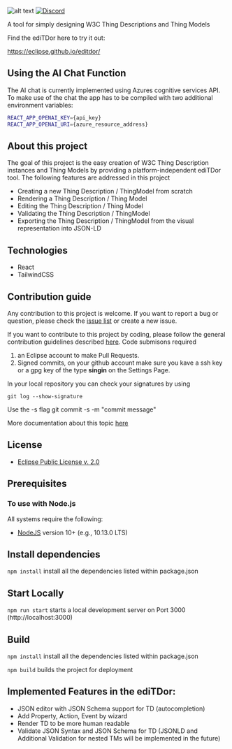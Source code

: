 ![alt text](https://github.com/eclipse/editdor/blob/master/logo/1585_ediTDor_logo.png "ediTDor logo")
[![Discord](https://img.shields.io/badge/Discord-7289DA?logo=discord&logoColor=white&label=ediTDor)](https://discord.gg/57NsMQxAcu)

A tool for simply designing W3C Thing Descriptions and Thing Models

Find the ediTDor here to try it out:

https://eclipse.github.io/editdor/

## Using the AI Chat Function

The AI chat is currently implemented using Azures cognitive services API. To make use of the chat
the app has to be compiled with two additional environment variables:

```bash
REACT_APP_OPENAI_KEY={api_key}
REACT_APP_OPENAI_URI={azure_resource_address}
```

## About this project

The goal of this project is the easy creation of W3C Thing Description instances and Thing Models by providing a platform-independent ediTDor tool. The following features are addressed in this project

- Creating a new Thing Description / ThingModel from scratch
- Rendering a Thing Description / Thing Model
- Editing the Thing Description / Thing Model
- Validating the Thing Description / ThingModel
- Exporting the Thing Description / ThingModel from the visual representation into JSON-LD

## Technologies

- React
- TailwindCSS

## Contribution guide

Any contribution to this project is welcome. If you want to report a bug or question, please check the [issue list](https://github.com/eclipse/editdor/issues) or create a new issue.

If you want to contribute to this project by coding, please follow the general contribution guidelines described [here](https://github.com/firstcontributions/first-contributions/blob/master/README.md). Code submisons required

1. an Eclipse account to make Pull Requests.
2. Signed commits, on your github account make sure you kave a ssh key or a gpg key of the type **singin** on the Settings Page.

In your local repository you can check your signatures by using

    git log --show-signature

Use the -s flag
git commit -s -m "commit message"

More documentation about this topic [here](https://docs.github.com/en/authentication/managing-commit-signature-verification/about-commit-signature-verification)

## License

- [Eclipse Public License v. 2.0](http://www.eclipse.org/legal/epl-2.0)

## Prerequisites

### To use with Node.js

All systems require the following:

- [NodeJS](https://nodejs.org/) version 10+ (e.g., 10.13.0 LTS)

## Install dependencies

`npm install` install all the dependencies listed within package.json

## Start Locally

`npm run start` starts a local development server on Port 3000 (http://localhost:3000)

## Build

`npm install` install all the dependencies listed within package.json

`npm build` builds the project for deployment

## Implemented Features in the ediTDor:

- JSON editor with JSON Schema support for TD (autocompletion)
- Add Property, Action, Event by wizard
- Render TD to be more human readable
- Validate JSON Syntax and JSON Schema for TD (JSONLD and Additional Validation for nested TMs will be implemented in the future)
